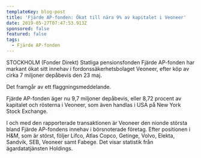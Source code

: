 ```yaml
---
templateKey: blog-post
title: 'Fjärde AP-fonden: Ökat till nära 9% av kapitalet i Veoneer'
date: 2019-05-27T07:47:53.913Z
sponsored: false
featured: false
tags:
  - Fjärde AP-fonden
---
```

STOCKHOLM (Fonder Direkt) Statliga pensionsfonden Fjärde AP-fonden har markant ökat sitt innehav i fordonssäkerhetsbolaget Veoneer, efter köp av cirka 7 miljoner depåbevis den 23 maj.



Det framgår av ett flaggningsmeddelande.



Fjärde AP-fonden äger nu 9,7 miljoner depåbevis, eller 8,72 procent av kapitalet och rösterna i Veoneer, som även handlas i USA på New York Stock Exchange.



I och med den rapporterade transaktionen är Veoneer den nionde största bland Fjärde AP-fondens innehav i börsnoterade företag. Efter positionen i H&M, som är störst, följer Lifco, Atlas Copco, Getinge, Volvo, Elekta, Sandvik, SEB, Veoneer samt Fabege. Det visar statistik från ägardatatjänsten Holdings.

